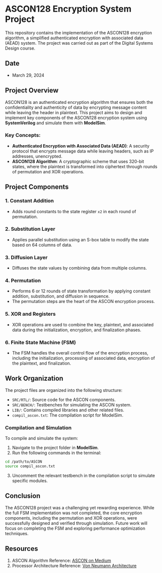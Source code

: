
# ASCON128 Encryption System Project

This repository contains the implementation of the ASCON128 encryption algorithm, a simplified authenticated encryption with associated data (AEAD) system. The project was carried out as part of the Digital Systems Design course.

## Date

- March 29, 2024

## Project Overview

ASCON128 is an authenticated encryption algorithm that ensures both the confidentiality and authenticity of data by encrypting message content while leaving the header in plaintext. This project aims to design and implement key components of the ASCON128 encryption system using **SystemVerilog** and simulate them with **ModelSim**.

### Key Concepts:

- **Authenticated Encryption with Associated Data (AEAD)**: A security protocol that encrypts message data while leaving headers, such as IP addresses, unencrypted.
- **ASCON128 Algorithm**: A cryptographic scheme that uses 320-bit states, where the plaintext is transformed into ciphertext through rounds of permutation and XOR operations.

## Project Components

### 1. **Constant Addition**
   - Adds round constants to the state register `x2` in each round of permutation.

### 2. **Substitution Layer**
   - Applies parallel substitution using an S-box table to modify the state based on 64 columns of data.

### 3. **Diffusion Layer**
   - Diffuses the state values by combining data from multiple columns.

### 4. **Permutation**
   - Performs 6 or 12 rounds of state transformation by applying constant addition, substitution, and diffusion in sequence.
   - The permutation steps are the heart of the ASCON encryption process.

### 5. **XOR and Registers**
   - XOR operations are used to combine the key, plaintext, and associated data during the initialization, encryption, and finalization phases.

### 6. **Finite State Machine (FSM)**
   - The FSM handles the overall control flow of the encryption process, including the initialization, processing of associated data, encryption of the plaintext, and finalization.

## Work Organization

The project files are organized into the following structure:
- `SRC/RTL/`: Source code for the ASCON components.
- `SRC/BENCH/`: Testbenches for simulating the ASCON system.
- `LIB/`: Contains compiled libraries and other related files.
- `compil_ascon.txt`: The compilation script for ModelSim.

### Compilation and Simulation

To compile and simulate the system:
1. Navigate to the project folder in **ModelSim**.
2. Run the following commands in the terminal:

```bash
cd /path/to/ASCON
source compil_ascon.txt
```

3. Uncomment the relevant testbench in the compilation script to simulate specific modules.

## Conclusion

The ASCON128 project was a challenging yet rewarding experience. While the full FSM implementation was not completed, the core encryption components, including the permutation and XOR operations, were successfully designed and verified through simulation. Future work will focus on completing the FSM and exploring performance optimization techniques.

## Resources

1. ASCON Algorithm Reference: [ASCON on Medium](https://medium.com/asecuritysite-when-bob-met-alice/ascon-rust-and-aead-b237afb78a83)
2. Processor Architecture Reference: [Von Neumann Architecture](https://www.quora.com/Which-is-the-most-commonly-used-computer-architecture-von-Neumann-or-Harvard-architecture-and-why)
